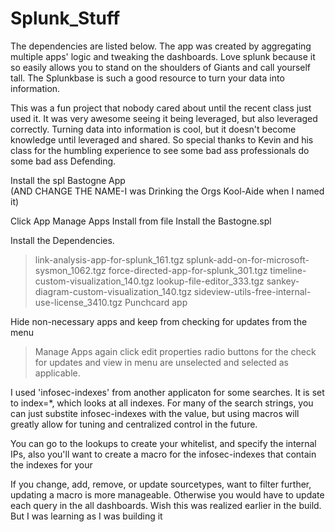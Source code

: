 # Splunk_Stuff

 The dependencies are listed below. The app was created by aggregating multiple apps' logic and tweaking the dashboards.  Love splunk because it so easily allows you to stand on the shoulders of Giants and call yourself tall.  The Splunkbase is such a good resource to turn your data into information.  
 
 This was a fun project that nobody cared about until the recent class just used it.  It was very awesome seeing it being leveraged, but also leveraged correctly.  Turning data into information is cool, but it doesn't become knowledge until leveraged and shared.  So special thanks to Kevin and his class for the humbling experience to see some bad ass professionals do some bad ass Defending.

Install the spl Bastogne App	
(AND CHANGE THE NAME-I was Drinking the Orgs Kool-Aide when I named it)


Click App Manage Apps
	Install from file
	Install the Bastogne.spl

Install the Dependencies.
> link-analysis-app-for-splunk_161.tgz
> splunk-add-on-for-microsoft-sysmon_1062.tgz
> force-directed-app-for-splunk_301.tgz
> timeline-custom-visualization_140.tgz
> lookup-file-editor_333.tgz
> sankey-diagram-custom-visualization_140.tgz
> sideview-utils-free-internal-use-license_3410.tgz
> Punchcard app 

Hide non-necessary apps and keep from checking for updates from the menu
> Manage Apps again
> click edit properties
> radio buttons for the check for updates and view in menu are unselected and selected as applicable.


I used 'infosec-indexes' from another applicaton for some searches. 
 It is set to index=*, which looks at all indexes.  For many of the search strings, you can just substite infosec-indexes with the value, but using macros will greatly allow for tuning and centralized control in the future.  

You can go to the lookups to create your whitelist, and specify the internal IPs, also you'll want to create a macro for the infosec-indexes that contain the indexes for your 

If you change, add, remove, or update sourcetypes, want to filter further, updating a macro is more manageable.  Otherwise you would have to update each  query in the all dashboards.  Wish this was realized earlier in the build.  But I was learning as I was building it
 
